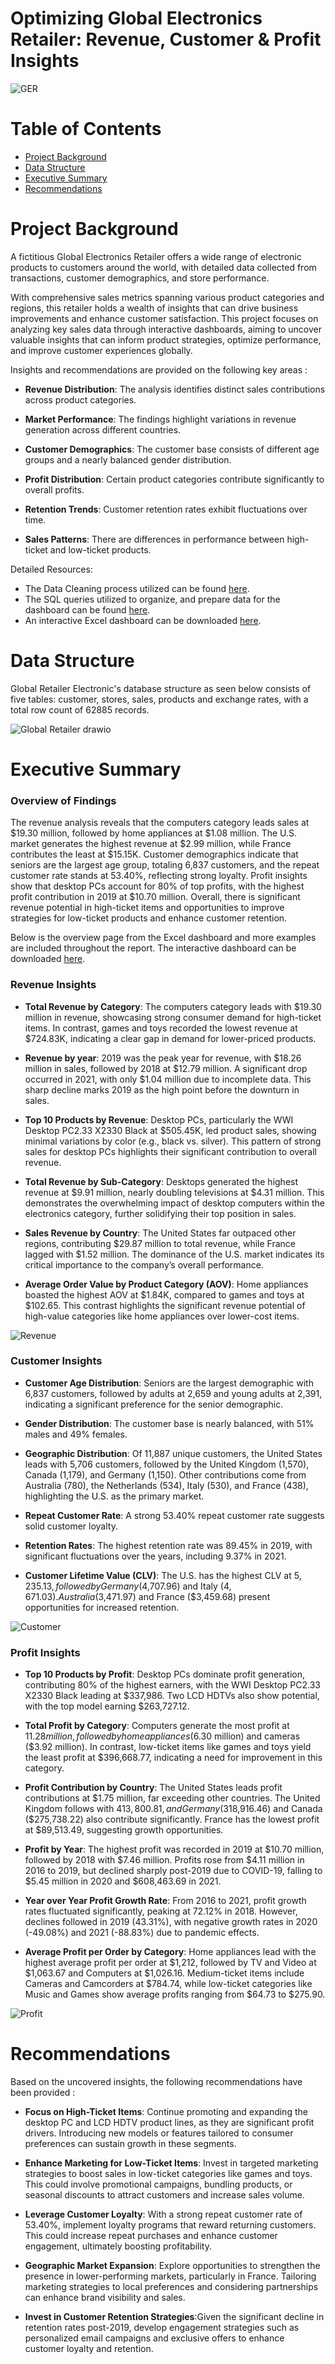# Optimizing Global Electronics Retailer: Revenue, Customer & Profit Insights
![GER](https://github.com/user-attachments/assets/23e446bb-9a2c-44cc-9ec1-915cbd9f14cf)

# Table of Contents
* [Project Background](#project-background)
* [Data Structure](#data-structure)
* [Executive Summary](#executive-summary)
* [Recommendations](#recommendations)

# Project Background 
A fictitious Global Electronics Retailer offers a wide range of electronic products to customers around the world, with detailed data collected from transactions, customer demographics, and store performance.

With comprehensive sales metrics spanning various product categories and regions, this retailer holds a wealth of insights that can drive business improvements and enhance customer satisfaction. This project focuses on analyzing key sales data through interactive dashboards, aiming to uncover valuable insights that can inform product strategies, optimize performance, and improve customer experiences globally.

Insights and recommendations are provided on the following key areas : 
- **Revenue Distribution**: The analysis identifies distinct sales contributions across product categories.

- **Market Performance**: The findings highlight variations in revenue generation across different countries.

- **Customer Demographics**: The customer base consists of different age groups and a nearly balanced gender distribution.

- **Profit Distribution**: Certain product categories contribute significantly to overall profits.

- **Retention Trends**: Customer retention rates exhibit fluctuations over time.

- **Sales Patterns**: There are differences in performance between high-ticket and low-ticket products.

Detailed Resources: 

- The Data Cleaning process utilized can be found [here](https://github.com/karlyndiary/Optimizing-Global-Electronics-Retailer-Sales-Insights/tree/main/%5B01%5D%20ETL). 
- The SQL queries utilized to organize, and prepare data for the dashboard can be found [here](https://github.com/karlyndiary/Optimizing-Global-Electronics-Retailer-Sales-Insights/tree/main/%5B02%5D%20SQL). 
- An interactive Excel dashboard can be downloaded [here](https://github.com/karlyndiary/Optimizing-Global-Electronics-Retailer-Sales-Insights/tree/main/%5B03%5D%20Excel%20Dashboard).

# Data Structure

Global Retailer Electronic's database structure as seen below consists of five tables: customer, stores, sales, products and exchange rates, with a total row count of 62885 records.

![Global Retailer drawio](https://github.com/user-attachments/assets/491b8e36-4b9b-459f-a757-1b6c30978c20)

# Executive Summary 

### Overview of Findings 

The revenue analysis reveals that the computers category leads sales at $19.30 million, followed by home appliances at $1.08 million. The U.S. market generates the highest revenue at $2.99 million, while France contributes the least at $15.15K. Customer demographics indicate that seniors are the largest age group, totaling 6,837 customers, and the repeat customer rate stands at 53.40%, reflecting strong loyalty. Profit insights show that desktop PCs account for 80% of top profits, with the highest profit contribution in 2019 at $10.70 million. Overall, there is significant revenue potential in high-ticket items and opportunities to improve strategies for low-ticket products and enhance customer retention.

Below is the overview page from the Excel dashboard and more examples are included throughout the report. The interactive dashboard can be downloaded [here](https://github.com/karlyndiary/Optimizing-Global-Electronics-Retailer-Sales-Insights/tree/main/%5B03%5D%20Excel%20Dashboard).

### Revenue Insights

- **Total Revenue by Category**: The computers category leads with $19.30 million in revenue, showcasing strong consumer demand for high-ticket items. In contrast, games and toys recorded the lowest revenue at $724.83K, indicating a clear gap in demand for lower-priced products.

- **Revenue by year**: 2019 was the peak year for revenue, with $18.26 million in sales, followed by 2018 at $12.79 million. A significant drop occurred in 2021, with only $1.04 million due to incomplete data. This sharp decline marks 2019 as the high point before the downturn in sales.

- **Top 10 Products by Revenue**: Desktop PCs, particularly the WWI Desktop PC2.33 X2330 Black at $505.45K, led product sales, showing minimal variations by color (e.g., black vs. silver). This pattern of strong sales for desktop PCs highlights their significant contribution to overall revenue.

- **Total Revenue by Sub-Category**: Desktops generated the highest revenue at $9.91 million, nearly doubling televisions at $4.31 million. This demonstrates the overwhelming impact of desktop computers within the electronics category, further solidifying their top position in sales.

- **Sales Revenue by Country**: The United States far outpaced other regions, contributing $29.87 million to total revenue, while France lagged with $1.52 million. The dominance of the U.S. market indicates its critical importance to the company’s overall performance.

- **Average Order Value by Product Category (AOV)**: Home appliances boasted the highest AOV at $1.84K, compared to games and toys at $102.65. This contrast highlights the significant revenue potential of high-value categories like home appliances over lower-cost items.
  
![Revenue](https://github.com/user-attachments/assets/8f46923e-1228-4787-9476-62dd2117a495)

### Customer Insights
- **Customer Age Distribution**: Seniors are the largest demographic with 6,837 customers, followed by adults at 2,659 and young adults at 2,391, indicating a significant preference for the senior demographic.

- **Gender Distribution**: The customer base is nearly balanced, with 51% males and 49% females.

- **Geographic Distribution**: Of 11,887 unique customers, the United States leads with 5,706 customers, followed by the United Kingdom (1,570), Canada (1,179), and Germany (1,150). Other contributions come from Australia (780), the Netherlands (534), Italy (530), and France (438), highlighting the U.S. as the primary market.

- **Repeat Customer Rate**: A strong 53.40% repeat customer rate suggests solid customer loyalty.

- **Retention Rates**: The highest retention rate was 89.45% in 2019, with significant fluctuations over the years, including 9.37% in 2021.

- **Customer Lifetime Value (CLV)**: The U.S. has the highest CLV at $5,235.13, followed by Germany ($4,707.96) and Italy ($4,671.03). Australia ($3,471.97) and France ($3,459.68) present opportunities for increased retention.
  
![Customer](https://github.com/user-attachments/assets/0f18e671-e99e-4304-9f7c-070b729abcb2)

### Profit Insights

- **Top 10 Products by Profit**: Desktop PCs dominate profit generation, contributing 80% of the highest earners, with the WWI Desktop PC2.33 X2330 Black leading at $337,986. Two LCD HDTVs also show potential, with the top model earning $263,727.12.

- **Total Profit by Category**: Computers generate the most profit at $11.28 million, followed by home appliances ($6.30 million) and cameras ($3.92 million). In contrast, low-ticket items like games and toys yield the least profit at $396,668.77, indicating a need for improvement in this category.

- **Profit Contribution by Country**: The United States leads profit contributions at $1.75 million, far exceeding other countries. The United Kingdom follows with $413,800.81, and Germany ($318,916.46) and Canada ($275,738.22) also contribute significantly. France has the lowest profit at $89,513.49, suggesting growth opportunities.

- **Profit by Year**: The highest profit was recorded in 2019 at $10.70 million, followed by 2018 with $7.46 million. Profits rose from $4.11 million in 2016 to 2019, but declined sharply post-2019 due to COVID-19, falling to $5.45 million in 2020 and $608,463.69 in 2021.

- **Year over Year Profit Growth Rate**: From 2016 to 2021, profit growth rates fluctuated significantly, peaking at 72.12% in 2018. However, declines followed in 2019 (43.31%), with negative growth rates in 2020 (-49.08%) and 2021 (-88.83%) due to pandemic effects.

- **Average Profit per Order by Category**: Home appliances lead with the highest average profit per order at $1,212, followed by TV and Video at $1,063.67 and Computers at $1,026.16. Medium-ticket items include Cameras and Camcorders at $784.74, while low-ticket categories like Music and Games show average profits ranging from $64.73 to $275.90.

![Profit](https://github.com/user-attachments/assets/2267f108-1a3e-4d3c-9097-4a96d5a916ff)

# Recommendations

Based on the uncovered insights, the following recommendations have been provided : 

- **Focus on High-Ticket Items**: Continue promoting and expanding the desktop PC and LCD HDTV product lines, as they are significant profit drivers. Introducing new models or features tailored to consumer preferences can sustain growth in these segments.

- **Enhance Marketing for Low-Ticket Items**: Invest in targeted marketing strategies to boost sales in low-ticket categories like games and toys. This could involve promotional campaigns, bundling products, or seasonal discounts to attract customers and increase sales volume.

- **Leverage Customer Loyalty**: With a strong repeat customer rate of 53.40%, implement loyalty programs that reward returning customers. This could increase repeat purchases and enhance customer engagement, ultimately boosting profitability.

- **Geographic Market Expansion**: Explore opportunities to strengthen the presence in lower-performing markets, particularly in France. Tailoring marketing strategies to local preferences and considering partnerships can enhance brand visibility and sales.

- **Invest in Customer Retention Strategies**:Given the significant decline in retention rates post-2019, develop engagement strategies such as personalized email campaigns and exclusive offers to enhance customer loyalty and retention.
